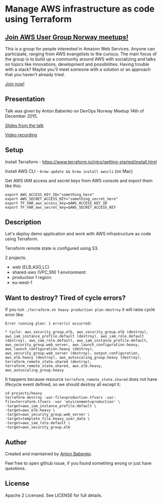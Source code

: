 # Manage AWS infrastructure as code using Terraform

## [Join AWS User Group Norway meetups!](http://www.meetup.com/AWS-User-Group-Norway/)
This is a group for people interested in Amazon Web Services. Anyone can participate, ranging from AWS evangelists to the curious. The main focus of the group is to build up a community around AWS with socializing and talks on topics like innovations, development and possibilities. Having trouble with a stack? Maybe you'll meet someone with a solution or an approach that you haven't already tried.

[Join now!](http://www.meetup.com/AWS-User-Group-Norway/)

## Presentation

Talk was given by Anton Babenko on DevOps Norway Meetup 14th of December 2015.

[Slides from the talk](http://www.slideshare.net/AntonBabenko/manage-aws-infrastructure-using-terraform-56140321)

[Video recording](https://www.youtube.com/watch?v=rgzzkP2L1k8)

## Setup

Install Terraform - https://www.terraform.io/intro/getting-started/install.html

Install AWS CLI - `brew update && brew install awscli` (on Mac)

Get AWS IAM access and secret keys from AWS console and export them like this:

    export AWS_ACCESS_KEY_ID="something_here"
    export AWS_SECRET_ACCESS_KEY="something_secret_here"
    export TF_VAR_aws_access_key=$AWS_ACCESS_KEY_ID
    export TF_VAR_aws_secret_key=$AWS_SECRET_ACCESS_KEY
		   
## Description

Let's deploy demo application and work with AWS infrastructure as code using Terraform.

Terraform remote state is configured using S3.

2 projects:
  - web (ELB,ASG,LC)
  - shared-aws (VPC,SN)
1 environment:
  - production
1 region:
  - eu-west-1

## Want to destroy? Tired of cycle errors?

If you run `./terraform.sh heavy production plan-destroy` it will raise cycle error like:
```
Error running plan: 1 error(s) occurred:

* Cycle: aws_security_group.elb, aws_security_group.elb (destroy), aws_iam_instance_profile.default (destroy), aws_iam_role.default (destroy), aws_iam_role.default, aws_iam_instance_profile.default, aws_security_group.web_server, aws_launch_configuration.heavy, aws_launch_configuration.heavy (destroy), aws_security_group.web_server (destroy), output.configuration, aws_elb.heavy (destroy), aws_autoscaling_group.heavy (destroy), terraform_remote_state.shared (destroy), terraform_remote_state.shared, aws_elb.heavy, aws_autoscaling_group.heavy
```

It happens because resource `terraform_remote_state.shared` does not have lifecycle event defined, so we should destroy all except it:

```shell
cd projects/heavy
terraform destroy -var-file=production.tfvars -var-file=terraform.tfvars -var 'environment=production' \
-target=aws_iam_instance_profile.default \
-target=aws_elb.heavy \
-target=aws_security_group.web_server \
-target=template_file.heavy_user_data \
-target=aws_iam_role.default \
-target=aws_security_group.elb
```

## Author

Created and maintained by [Anton Babenko](https://github.com/antonbabenko).

Feel free to open github issue, if you found something wrong or just have questions.

## License

Apache 2 Licensed. See LICENSE for full details.
